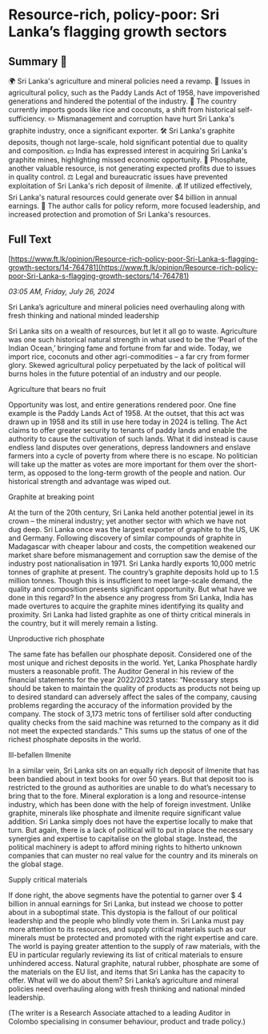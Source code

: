 # Resource-rich, policy-poor: Sri Lanka’s flagging growth sectors

## Summary 🤖

🌍 Sri Lanka's agriculture and mineral policies need a revamp.
🚜 Issues in agricultural policy, such as the Paddy Lands Act of 1958, have impoverished generations and hindered the potential of the industry.
🍚 The country currently imports goods like rice and coconuts, a shift from historical self-sufficiency.
✏️ Mismanagement and corruption have hurt Sri Lanka's graphite industry, once a significant exporter.
🛠️ Sri Lanka's graphite deposits, though not large-scale, hold significant potential due to quality and composition.
💵 India has expressed interest in acquiring Sri Lanka's graphite mines, highlighting missed economic opportunity.
💎 Phosphate, another valuable resource, is not generating expected profits due to issues in quality control.
⚖️ Legal and bureaucratic issues have prevented exploitation of Sri Lanka's rich deposit of ilmenite.
💰 If utilized effectively, Sri Lanka's natural resources could generate over $4 billion in annual earnings.
🔨 The author calls for policy reform, more focused leadership, and increased protection and promotion of Sri Lanka's resources.

## Full Text

[https://www.ft.lk/opinion/Resource-rich-policy-poor-Sri-Lanka-s-flagging-growth-sectors/14-764781](https://www.ft.lk/opinion/Resource-rich-policy-poor-Sri-Lanka-s-flagging-growth-sectors/14-764781)

*03:05 AM, Friday, July 26, 2024*

Sri Lanka’s agriculture and mineral policies need overhauling along with fresh thinking and national minded leadership

Sri Lanka sits on a wealth of resources, but let it all go to waste. Agriculture was one such historical natural strength in what used to be the ‘Pearl of the Indian Ocean,’ bringing fame and fortune from far and wide. Today, we import rice, coconuts and other agri-commodities – a far cry from former glory. Skewed agricultural policy perpetuated by the lack of political will burns holes in the future potential of an industry and our people.

Agriculture that bears no fruit

Opportunity was lost, and entire generations rendered poor. One fine example is the Paddy Lands Act of 1958. At the outset, that this act was drawn up in 1958 and its still in use here today in 2024 is telling. The Act claims to offer greater security to tenants of paddy lands and enable the authority to cause the cultivation of such lands. What it did instead is cause endless land disputes over generations, depress landowners and enslave farmers into a cycle of poverty from where there is no escape. No politician will take up the matter as votes are more important for them over the short-term, as opposed to the long-term growth of the people and nation. Our historical strength and advantage was wiped out.

Graphite at breaking point

At the turn of the 20th century, Sri Lanka held another potential jewel in its crown – the mineral industry; yet another sector with which we have not dug deep. Sri Lanka once was the largest exporter of graphite to the US, UK and Germany. Following discovery of similar compounds of graphite in Madagascar with cheaper labour and costs, the competition weakened our market share before mismanagement and corruption saw the demise of the industry post nationalisation in 1971. Sri Lanka hardly exports 10,000 metric tonnes of graphite at present. The country’s graphite deposits hold up to 1.5 million tonnes. Though this is insufficient to meet large-scale demand, the quality and composition presents significant opportunity. But what have we done in this regard? In the absence any progress from Sri Lanka, India has made overtures to acquire the graphite mines identifying its quality and proximity. Sri Lanka had listed graphite as one of thirty critical minerals in the country, but it will merely remain a listing.

Unproductive rich phosphate

The same fate has befallen our phosphate deposit. Considered one of the most unique and richest deposits in the world. Yet, Lanka Phosphate hardly musters a reasonable profit. The Auditor General in his review of the financial statements for the year 2022/2023 states: “Necessary steps should be taken to maintain the quality of products as products not being up to desired standard can adversely affect the sales of the company, causing problems regarding the accuracy of the information provided by the company. The stock of 3,173 metric tons of fertiliser sold after conducting quality checks from the said machine was returned to the company as it did not meet the expected standards.” This sums up the status of one of the richest phosphate deposits in the world.

Ill-befallen Ilmenite

In a similar vein, Sri Lanka sits on an equally rich deposit of ilmenite that has been bandied about in text books for over 50 years. But that deposit too is restricted to the ground as authorities are unable to do what’s necessary to bring that to the fore. Mineral exploration is a long and resource-intense industry, which has been done with the help of foreign investment. Unlike graphite, minerals like phosphate and ilmenite require significant value addition. Sri Lanka simply does not have the expertise locally to make that turn. But again, there is a lack of political will to put in place the necessary synergies and expertise to capitalise on the global stage. Instead, the political machinery is adept to afford mining rights to hitherto unknown companies that can muster no real value for the country and its minerals on the global stage.

Supply critical materials

If done right, the above segments have the potential to garner over $ 4 billion in annual earnings for Sri Lanka, but instead we choose to potter about in a suboptimal state. This dystopia is the fallout of our political leadership and the people who blindly vote them in. Sri Lanka must pay more attention to its resources, and supply critical materials such as our minerals must be protected and promoted with the right expertise and care. The world is paying greater attention to the supply of raw materials, with the EU in particular regularly reviewing its list of critical materials to ensure unhindered access. Natural graphite, natural rubber, phosphate are some of the materials on the EU list, and items that Sri Lanka has the capacity to offer. What will we do about them? Sri Lanka’s agriculture and mineral policies need overhauling along with fresh thinking and national minded leadership.

(The writer is a Research Associate attached to a leading Auditor in Colombo specialising in consumer behaviour, product and trade policy.)

